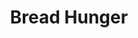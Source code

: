 ---
title: Bread Hunger
permalink: /article/compliance32xAddons/Bread%20Hunger
comments: true
comments-id: BreadHunger
header-img: article/compliance32xAddons/Bread Hunger.jpg

long_text: "Replaces the drumsticks in the hunger bar with bread. Disclaimer: It's missing a few textures because of Compliance's icons.png being incomplete (this addon will be updated along with the icons.png)"

authors:
  - BellPepperBrian

download:
  - 1.16:
    - https://github.com/Compliance-Addons/Addons/raw/master/32x/Bread%20Hunger/Bread%20Hunger%20-%201.16.zip
---